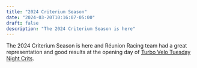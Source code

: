 ```yaml
---
title: "2024 Criterium Season"
date: "2024-03-20T10:16:07-05:00"
draft: false 
description: "The 2024 Criterium Season is here"
---
```


The 2024 Criterium Season is here and R&eacute;union Racing team had a great representation and good results at the opening day of [Turbo Velo Tuesday Night Crits](https://linktr.ee/TurboVelocrits).
